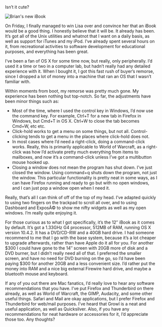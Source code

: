 Isn’t it cute?

![Brian's new iBook][1]

On Friday, I finally managed to win Lisa over and convince her that an iBook would be a good thing. I honestly believe that it will be. It already has been. It’s got all of the Unix utilities and whatnot that I want on a daily basis, as well as support for iTunes and my iPod. I’ve already spent several hours on it, from recreational activities to software development for educational purposes, and everything has been great.

I’ve been a fan of OS X for some time now, but really, only peripherally. I’d used it a time or two in a computer lab, but hadn’t really had any detailed experience with it. When I bought it, I got this fast rush of buyer’s remorse, since I dropped a lot of money into a machine that ran an OS that I wasn’t familiar with.

Within moments from boot, my remorse was pretty much gone. My experience has been nothing but top-notch. So far, the adjustments have been minor things such as:

*   Most of the time, where I used the control key in Windows, I’d now use the command key. For example, Ctrl+T for a new tab in Firefox in Windows, but Cmd+T in OS X. Ctrl+W to close the tab becomes Cmd+W, etc etc.
*   Click-hold works to get a menu on some things, but not all. Control-clicking tends to get a menu in the places where click-hold does not.
*   In most cases where I’d need a right-click, doing a command-click works. Really, this is primarily applicable to World of Warcraft, as a right-click was how I’d activate pretty much everything from items to mailboxes, and now it’s a command-click unless I’ve got a multibutton mouse hooked up.
*   Closing a window does not mean the program has shut down. I’ve just closed the window. Using command+q shuts down the program, not just the window. This particular functionality is pretty neat in some ways, as I can have Firefox running and ready to go but with no open windows, and I can just pop a window open when I need it.

Really, that’s all I can think of off of the top of my head. I’ve adapted quickly to using two fingers on the trackpad to scroll all over, and to using Dashboard and ExposÃ© to show me nifty widgets as well as my open windows. I’m really quite enjoying it.

For those curious as to what I got specifically, it’s the 12″ iBook as it comes by default. It’s got a 1.33GHz G4 processor, 512MB of RAM, running OS X version 10.4.2. It has a DVD/CD-RW and a 40GB hard drive. I had someone recommend to me that I go with the base system, because it’s a lot cheaper to upgrade afterwards, rather than have Apple do it all for you. For another $300 I could have gone to the 14″ screen with 20GB more of disk and a DVD burner, but I didn’t really need all of that. I preferred the smaller screen, and have no need for DVD burning on the go, so I’d have been paying $300 for another 20GB and a less convenient size. I’d rather put the money into RAM and a nice big external Firewire hard drive, and maybe a bluetooth mouse and keyboard.

If any of you out there are Mac fanatics, I’d really love to hear any software recommendations that you have. I’ve put Firefox and Thunderbird on there already, as well as World of Warcraft, the GIMP, Audacity, and some other useful things. Safari and Mail are okay applications, but I prefer Firefox and Thunderbird for web/mail purposes. I’ve heard that Growl is a neat and useful application, as well as Quicksilver. Also, if you have any recommendations for neat hardware or accessories for it, I’d appreciate those too. Any thoughts?

 [1]: http://www.randomthink.net/gallery/d/2380-2/20051015_ibook.jpg